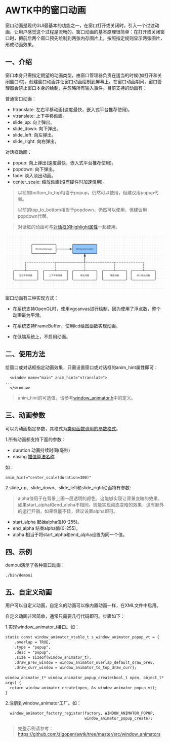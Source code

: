 # AWTK中的窗口动画

窗口动画是现代GUI最基本的功能之一，在窗口打开或关闭时，引入一个过渡动画，让用户感觉这个过程是流畅的。窗口动画的基本原理很简单：在打开或关闭窗口时，把前后两个窗口预先绘制到两张内存图片上，按照指定规则显示两张图片，形成动画效果。


## 一、介绍

窗口本身只需指定期望的动画类型，由窗口管理器负责在适当的时候(如打开和关闭窗口时)，创建窗口动画并让窗口动画绘制到屏幕上。在窗口动画期间，窗口管理器会禁止窗口本身的绘制，并忽略所有输入事件。目前支持的动画有：

普通窗口动画：

* htranslate: 左右平移动画(速度最快，嵌入式平台推荐使用)。
* vtranslate: 上下平移动画。
* slide\_up: 向上弹出。
* slide\_down: 向下弹出。
* slide\_left: 向左弹出。
* slide\_right: 向右弹出。 

对话框动画：

* popup: 向上弹出(速度最快，嵌入式平台推荐使用)。
* popdown: 向下弹出。
* fade: 淡入淡出动画。
* center\_scale: 缩放动画(没有硬件时加速慎用)。

>以前的bottom\_to\_top相当于popup，仍然可以使用，但建议用popup代替。
>
>以前的top\_to\_bottom相当于popdown，仍然可以使用，但建议用popdown代替。

> 对话框的动画可与[对话框的highlight属性](dialog_highlight.md)一起使用。

![](images/window_animator.png)

窗口动画有三种实现方式：

* 在系统支持OpenGL时，使用vgcanvas进行绘制，因为使用了浮点数，整个动画最为平滑。

* 在系统支持FrameBuffer，使用lcd绘图函数实现动画。

* 在低端系统上，不启用动画。

## 二、使用方法

给窗口或对话框指定动画效果，只需设置窗口或对话框的anim\_hint属性即可：

```
  <window name="main" anim_hint="vtranslate">
...
  </window>
```

> anim\_hint的可选值，请参考[window\_animator.h](https://github.com/zlgopen/awtk/blob/master/src/base/window_animator.h)中的定义。

## 三、动画参数

可以为动画指定参数，其格式为[类似函数调用的参数格式](func_call_params_format.md)。

1.所有动画都支持下面的参数：

* duration 动画持续时间(毫秒)
* easing [插值算法名称](easing.md)

如：

```
anim_hint="center_scale(duration=300)"
```

2.slide\_up、slide\_down、slide\_left和slide\_right动画特有参数:

> alpha值用于在背景上画一层透明的颜色，这能够实现让背景变暗的效果。如果start\_alpha和end\_alpha不相同，则能实现动态变暗的效果，这有额外的运行开销，如果性能不佳，建议设置alpha即可。

* start_alpha 起始alpha值(0-255)。
* end_alpha 结束alpha值(0-255)。
* alpha 相当于将start\_alpha和end\_alpha设置为同一个值。

## 四、示例

demoui演示了各种窗口动画：

```
./bin/demoui
```

## 五、自定义动画

用户可以自定义动画，自定义的动画可以像内置动画一样，在XML文件中启用。

自定义动画非常简单，通常只需要几行代码即可。步骤如下：

1.实现window\_animator\_t接口。如：

```
static const window_animator_vtable_t s_window_animator_popup_vt = { 
    .overlap = TRUE,
    .type = "popup",
    .desc = "popup",
    .size = sizeof(window_animator_t),
    .draw_prev_window = window_animator_overlap_default_draw_prev,
    .draw_curr_window = window_animator_to_top_draw_curr};

window_animator_t* window_animator_popup_create(bool_t open, object_t* args) {
  return window_animator_create(open, &s_window_animator_popup_vt);
}
```

2.注册到window\_animator工厂。如：

```
  window_animator_factory_register(factory, WINDOW_ANIMATOR_POPUP,
                                   window_animator_popup_create);
```

> 完整示例请参考：https://github.com/zlgopen/awtk/tree/master/src/window_animators


